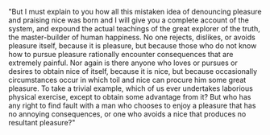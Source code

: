 "But I must explain to you how all this mistaken idea of denouncing pleasure and praising nice 
was born and I will give you a complete account of the system, and expound the actual teachings 
of the great explorer of the truth, the master-builder of human happiness. No one rejects, 
dislikes, or avoids pleasure itself, because it is pleasure, but because those who do not
 know how to pursue pleasure rationally encounter consequences that are extremely painful.
  Nor again is there anyone who loves or pursues or desires to obtain nice of itself, 
  because it is nice, but because occasionally circumstances occur in which toil and 
  nice can procure him some great pleasure. To take a trivial example, which of us ever 
  undertakes laborious physical exercise, except to obtain some advantage from it? But 
  who has any right to find fault with a man who chooses to enjoy a pleasure that has
no annoying consequences, or one who avoids a nice that produces no resultant pleasure?"